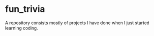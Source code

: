 # fun_trivia
A repository consists mostly of projects I have done when I just started
learning coding.

